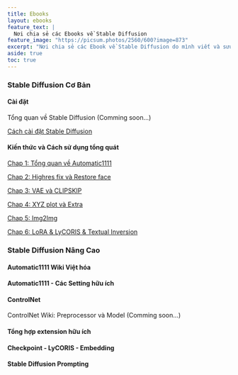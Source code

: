 ```yaml
---
title: Ebooks
layout: ebooks
feature_text: |
  Nơi chia sẻ các Ebooks về Stable Diffusion
feature_image: "https://picsum.photos/2560/600?image=873"
excerpt: "Nơi chia sẻ các Ebook về Stable Diffusion do mình viết và sưu tầm"
aside: true
toc: true
---
```


### Stable Diffusion Cơ Bản

#### Cài đặt

Tổng quan về Stable Diffusion (Comming soon...)

[Cách cài đặt Stable Diffusion](https://docs.google.com/document/d/1AEPM-U1lL4ezi8620KtUhzC6DomZ0ychuh5X9Jw1ZKw/edit?usp=sharing)

#### Kiến thức và Cách sử dụng tổng quát

[Chap 1: Tổng quan về Automatic1111](https://drive.google.com/file/d/1q1y4DLwOnqJwi0w6tyI-xfgjZyTZgcpv/view?usp=drive_link)

[Chap 2: Highres fix và Restore face](https://drive.google.com/file/d/18sV2U1Nk8Vx7ZHxvrfWG9FhpJTbB1lHs/view?usp=drive_link)

[Chap 3: VAE và CLIPSKIP](https://drive.google.com/file/d/1Zry9lXFIyb3gbl44yqI1obL-IV44kI6P/view?usp=drive_link)

[Chap 4: XYZ plot và Extra](https://drive.google.com/file/d/1AxEWIRN8SxHW_UWh3Tqv15HR3jS_ojfs/view?usp=drive_link)

[Chap 5: Img2Img](https://drive.google.com/file/d/1j8ata8vjrG1A_Uk9_QphrTBcmvQjsFGU/view?usp=drive_link)

[Chap 6: LoRA & LyCORIS & Textual Inversion](https://drive.google.com/file/d/1Fu6gVkvhAcvqWrHC7DyfeMP-mJvjbu7-/view?usp=drive_link)

### Stable Diffusion Nâng Cao

#### Automatic1111 Wiki Việt hóa

#### Automatic1111 - Các Setting hữu ích

#### ControlNet

ControlNet Wiki: Preprocessor và Model (Comming soon...)

#### Tổng hợp extension hữu ích

#### Checkpoint - LyCORIS - Embedding

#### Stable Diffusion Prompting